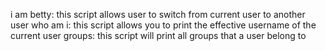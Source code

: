 i am betty: this script allows user to switch from current user to another user
who am i: this script allows you to print the effective username of the current user 
groups: this script will print all groups that a user belong to
